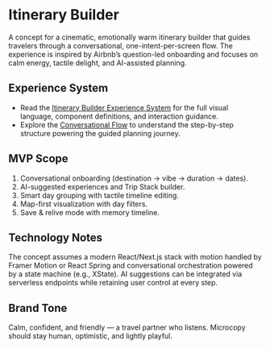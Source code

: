 # Itinerary Builder

A concept for a cinematic, emotionally warm itinerary builder that guides travelers through a conversational, one-intent-per-screen flow. The experience is inspired by Airbnb’s question-led onboarding and focuses on calm energy, tactile delight, and AI-assisted planning.

## Experience System
- Read the [Itinerary Builder Experience System](design/itinerary_experience.md) for the full visual language, component definitions, and interaction guidance.
- Explore the [Conversational Flow](design/flow.yml) to understand the step-by-step structure powering the guided planning journey.

## MVP Scope
1. Conversational onboarding (destination → vibe → duration → dates).
2. AI-suggested experiences and Trip Stack builder.
3. Smart day grouping with tactile timeline editing.
4. Map-first visualization with day filters.
5. Save & relive mode with memory timeline.

## Technology Notes
The concept assumes a modern React/Next.js stack with motion handled by Framer Motion or React Spring and conversational orchestration powered by a state machine (e.g., XState). AI suggestions can be integrated via serverless endpoints while retaining user control at every step.

## Brand Tone
Calm, confident, and friendly — a travel partner who listens. Microcopy should stay human, optimistic, and lightly playful.

